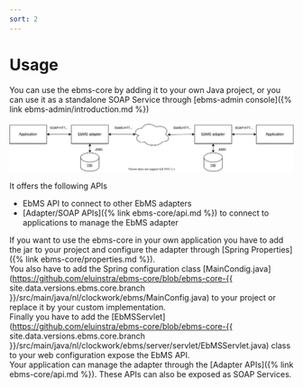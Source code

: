 ```yaml
---
sort: 2
---
```


# Usage

You can use the ebms-core by adding it to your own Java project, or you can use it as a standalone SOAP Service through [ebms-admin console]({% link ebms-admin/introduction.md %})

![image](/assets/images/ebms-overview.svg)

It offers the following APIs
- EbMS API to connect to other EbMS adapters
- [Adapter/SOAP APIs]({% link ebms-core/api.md %}) to connect to applications to manage the EbMS adapter  

If you want to use the ebms-core in your own application you have to add the jar to your project and configure the adapter through [Spring Properties]({% link ebms-core/properties.md %}).  
You also have to add the Spring configuration class [MainCondig.java](https://github.com/eluinstra/ebms-core/blob/ebms-core-{{ site.data.versions.ebms.core.branch }}/src/main/java/nl/clockwork/ebms/MainConfig.java) to your project or replace it by your custom implementation.  
Finally you have to add the [EbMSServlet](https://github.com/eluinstra/ebms-core/blob/ebms-core-{{ site.data.versions.ebms.core.branch }}/src/main/java/nl/clockwork/ebms/server/servlet/EbMSServlet.java) class to your web configuration expose the EbMS API.  
Your application can manage the adapter through the [Adapter APIs]({% link ebms-core/api.md %}). These APIs can also be exposed as SOAP Services.  
